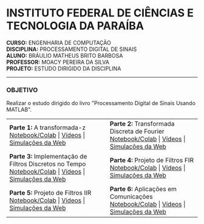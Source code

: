 # **INSTITUTO FEDERAL DE CIÊNCIAS E TECNOLOGIA DA PARAÍBA**  
**CURSO:** ENGENHARIA DE COMPUTAÇÃO  
**DISCIPLINA:** PROCESSAMENTO DIGITAL DE SINAIS  
**ALUNO:** BRÁULIO MATHEUS BRITO BARBOSA  
**PROFESSOR:** MOACY PEREIRA DA SILVA  
**PROJETO:** ESTUDO DIRIGIDO DA DISCIPLINA    

---
### **OBJETIVO**  
Realizar o estudo dirigido do livro "Processamento Digital de Sinais Usando MATLAB".

<table>
  <tr>
    <td><b>Parte 1:</b> A transformada-z<br>
      <a href="https://colab.research.google.com/drive/1fehWN_SVL_rAxcISjI9wFhLswbujbALv?usp=sharing">Notebook/Colab</a> | 
      <a href="https://www.youtube.com/watch?v=a4ilqPa6l34&list=PLfN7xQ-9PKlgUY-OId4ln9LLPNHIwvGal&index=1">Vídeos</a> | 
      <a href="https://drive.mathworks.com/sharing/1955fdc6-1e07-45cb-84ee-f93a8d8bfd0d">Simulações da Web</a>
    </td>
    <td><b>Parte 2:</b> Transformada Discreta de Fourier<br>
      <a href="https://colab.research.google.com/drive/1FQ-KvLXOqOFttxIaf1C6fqDA0naF65Ar?usp=sharing">Notebook/Colab</a> | 
      <a href="https://www.youtube.com/watch?v=FRUepguQXRc&list=PLfuiSoAvtFWdDiWmUxA1jIsNEbwZCbyvB">Vídeos</a> | 
      <a href="https://drive.mathworks.com/sharing/38860885-8438-4130-958b-d0d53d24ab97">Simulações da Web</a>
    </td>
  </tr>
  <tr>
    <td><b>Parte 3:</b> Implementação de Filtros Discretos no Tempo<br>
      <a href="https://colab.research.google.com/drive/12gqmjwihW_U1kKLvpoMn25R1gDNjAy4Q?usp=sharing">Notebook/Colab</a> | 
      <a href="https://www.youtube.com/watch?v=EPaSkzEtNw4&list=PLfN7xQ-9PKlhWRYSZlizXZ7EWorhEH5MG">Vídeos</a> | 
      <a href="https://drive.mathworks.com/sharing/c1e0bde0-6962-454a-9e83-da6bf78d8447">Simulações da Web</a>
    </td>
    <td><b>Parte 4:</b> Projeto de Filtros FIR<br>
      <a href="https://colab.research.google.com/drive/13uxkEhBDX-QEsWF0XNzt0nIL8Eo0ZWvS?usp=sharing">Notebook/Colab</a> | 
      <a href="https://www.youtube.com/watch?v=AG2b2n5kPNU&list=PLfN7xQ-9PKlhIGWYaRlAPQ3RcrFtex0n6">Vídeos</a> | 
      <a href="https://drive.mathworks.com/sharing/7137c6a3-6f41-4d5f-846e-5225e518a931">Simulações da Web</a>
    </td>
  </tr>
  <tr>
    <td><b>Parte 5:</b> Projeto de Filtros IIR<br>
      <a href="https://colab.research.google.com/drive/1PmKBWEYGp3S0FrBVzH-HpW0cXvjM8dWZ?usp=sharing">Notebook/Colab</a> | 
      <a href="https://www.youtube.com/watch?v=jLnhm4JgmCw">Vídeos</a> | 
      <a href="https://drive.mathworks.com/sharing/3d1f125d-b492-4979-9754-f83c7cce161b">Simulações da Web</a>
    </td>
    <td><b>Parte 6:</b> Aplicações em Comunicações<br>
      <a href="https://colab.research.google.com/drive/1uZeGMd7TOrOGDlZ72uMB7wn3_BRWj-cT?usp=sharing">Notebook/Colab</a> | 
      <a href="#">Vídeos</a> | 
      <a href="https://drive.mathworks.com/sharing/c98e2cb8-1efb-4bee-b25a-95fccd4fc389">Simulações da Web</a>
    </td>
  </tr>
</table>


